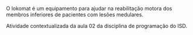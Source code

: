 O lokomat é um equipamento para ajudar na reabilitação motora dos membros inferiores de pacientes com lesões medulares.

Atividade contextualizada da aula 02 da disciplina de programação do ISD.
